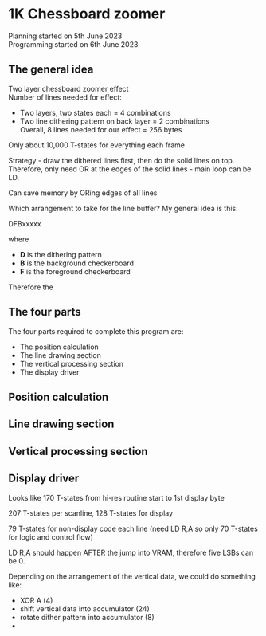 # 1K Chessboard zoomer

Planning started on 5th June 2023  
Programming started on 6th June 2023

## The general idea

Two layer chessboard zoomer effect  
Number of lines needed for effect:
- Two layers, two states each = 4 combinations
- Two line dithering pattern on back layer = 2 combinations  
Overall, 8 lines needed for our effect = 256 bytes

Only about 10,000 T-states for everything each frame

Strategy - draw the dithered lines first, then do the solid lines on top. Therefore, only need OR at the edges of the solid lines - main loop can be LD.

Can save memory by ORing edges of all lines

Which arrangement to take for the line buffer? My general idea is this:

DFBxxxxx

where
- **D** is the dithering pattern
- **B** is the background checkerboard
- **F** is the foreground checkerboard

Therefore the 

## The four parts

The four parts required to complete this program are:
- The position calculation
- The line drawing section
- The vertical processing section
- The display driver

## Position calculation

## Line drawing section

## Vertical processing section

## Display driver

Looks like 170 T-states from hi-res routine start to 1st display byte

207 T-states per scanline, 128 T-states for display

79 T-states for non-display code each line (need LD R,A so only 70 T-states for logic and control flow)

LD R,A should happen AFTER the jump into VRAM, therefore five LSBs can be 0.

Depending on the arrangement of the vertical data, we could do something like:

- XOR A (4)
- shift vertical data into accumulator (24)
- rotate dither pattern into accumulator (8)
- 

